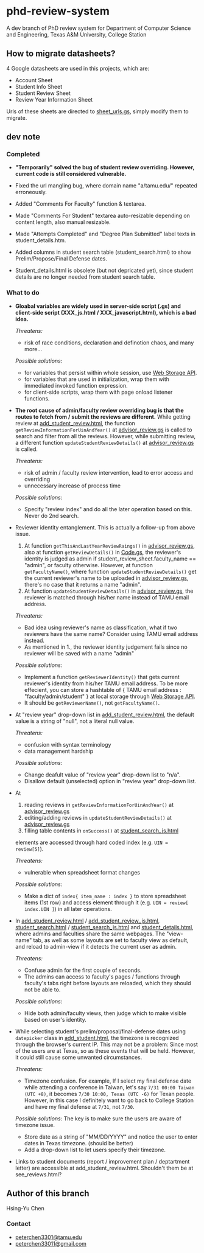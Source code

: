 # phd-review-system

A dev branch of PhD review system for Department of Computer Science and Engineering, Texas A&amp;M University, College Station

## How to migrate datasheets?

4 Google datasheets are used in this projects, which are:
* Account Sheet
* Student Info Sheet
* Student Review Sheet
* Review Year Information Sheet

Urls of these sheets are directed to [sheet_urls.gs](sheet_urls.gs), simply modify them to migrate.

## dev note

### Completed

* **"Temporarily" solved the bug of student review overriding. However, current code is still considered vulnerable.**

* Fixed the url mangling bug, where domain name "a/tamu.edu/" repeated erroneously. 

* Added "Comments For Faculty" function & textarea.

* Made "Comments For Student" textarea auto-resizable depending on content length, also manual resizable.

* Made "Attempts Completed" and "Degree Plan Submitted" label texts in student_details.htm.

* Added columns in student search table (student_search.html) to show Prelim/Propose/Final Defense dates.

* Student_details.html is obsolete (but not depricated yet), since student details are no longer needed from student search table.

### What to do

* **Gloabal variables are widely used in server-side script (.gs) and client-side script (XXX_js.html / XXX_javascript.html), which is a bad idea.**
 
  *Threatens:* 
  - risk of race conditions, declaration and definotion chaos, and many more... 

  *Possible solutions:*
  - for variables that persist within whole session, use [Web Storage API](https://developer.mozilla.org/en-US/docs/Web/API/Web_Storage_API).
  - for variables that are used in initialization, wrap them with immediated invoked function expression.
  - for client-side scripts, wrap them with page onload listener functions.

* **The root cause of admin/faculty review overriding bug is that the routes to fetch from / submit the reviews are different.** While getting review at [add_student_review.html](add_student_review.html), the function ```getReviewInformationForUinAndYear()``` at [advisor_review.gs](advisor_review.gs) is called to search and filter from all the reviews. However, while submitting review, a different function ```updateStudentReviewDetails()``` at [advisor_review.gs](advisor_review.gs) is called.

  *Threatens:* 
  - risk of admin / faculty review intervention, lead to error access and overriding
  - unnecessary increase of process time

  *Possible solutions:*
  - Specify "review index" and do all the later operation based on this. Never do 2nd search. 

* Reviewer identity entanglement. This is actually a follow-up from above issue.
  1. At function ```getThisAndLastYearReviewRaings()``` in [advisor_review.gs](advisor_review.gs), also at function ```getReviewDetails()``` in [Code.gs](Code.gs), the reviewer's identity is judged as admin if student_review_sheet.faculty_name == "admin", or faculty otherwise. However, at function ```getFacultyName()```, where function ```updateStudentReviewDetails()``` get the current reviewer's name to be uploaded in [advisor_review.gs](advisor_review.gs), there's no case that it returns a name "admin".
  2. At function ```updateStudentReviewDetails()``` in [advisor_review.gs](advisor_review.gs), the reviewer is matched through his/her name instead of TAMU email address.

  *Threatens:* 
  - Bad idea using reviewer's name as classification, what if two reviewers have the same name? Consider using TAMU email address instead.
  - As mentioned in 1., the reviewer identity judgement fails since no reviewer will be saved with a name "admin"

  *Possible solutions:*
  - Implement a function ```getReviewerIdentity()``` that gets current reviewer's identity from his/her TAMU email address. To be more effecient, you can store a hashtable of { TAMU email address : "faculty/admin/student" } at local storage through [Web Storage API](https://developer.mozilla.org/en-US/docs/Web/API/Web_Storage_API).
  - It should be ```getReviewerName()```, not ```getFacultyName()```.

* At "review year" drop-down list in [add_student_review.html](add_student_review.html), the default value is a string of "null", not a literal null value.

  *Threatens:* 
  - confusion with syntax terminology
  - data management hardship

  *Possible solutions:*
  - Change deafult value of "review year" drop-down list to "n/a".
  - Disallow default (unselected) option in "review year" drop-down list.
  
* At 
  1. reading reviews in ```getReviewInformationForUinAndYear()``` at [advisor_review.gs](advisor_review.gs)
  2. editing/adding reviews in ```updateStudentReviewDetails()``` at  [advisor_review.gs](advisor_review.gs)
  3. filling table contents in ```onSuccess()``` at [student_search_js.html](student_search_js.html)
  
  elements are accessed through hard coded index (e.g. ```UIN = review[5]```).

  *Threatens:* 
  - vulnerable when spreadsheet format changes

  *Possible solutions:*
  - Make a dict of ```index{ item_name : index }``` to store spreadsheet items (1st row) and access element through it (e.g. ```UIN = review[ index.UIN ]```) in all later operations.
  
* In [add_student_review.html](add_student_review.html)  / [add_student_review_js.html](add_student_review_js.html), [student_search.html](student_search.html) / [student_search_js.html](student_search_js.html) and  [student_details.html](student_details.html), where admins and faculties share the same webpages. The "view-name" tab, as well as some layouts are set to faculty view as default, and reload to admin-view if it detects the current user as admin.

  *Threatens:* 
  - Confuse admin for the first couple of seconds. 
  - The admins can access to faculty's pages / functions through faculty's tabs right before layouts are reloaded, which they should not be able to. 

  *Possible solutions:*
  - Hide both admin/faculty views, then judge which to make visible based on user's identity.
 
* While selecting student's prelim/proposal/final-defense dates using ```datepicker``` class in [add_student.html](add_student.html), the timezone is recognized through the browser's current IP. This may not be a problem: Since most of the users are at Texas, so as these events that will be held. However, it could still cause some unwanted circumstances.

  *Threatens:* 
  - Timezone confusion. For example, If I select my final defense date while attending a conference in Taiwan, let's say ```7/31 00:00 Taiwan (UTC +8)```, it becomes ```7/30 10:00, Texas (UTC -6)``` for Texan people. However, in this case I definitely want to go back to College Station and have my final defense at ```7/31```, not ```7/30```.

  *Possible solutions:* 
   The key is to make sure the users are aware of timezone issue.
  - Store date as a string of "MM/DD/YYYY" and notice the user to enter dates in Texas timezone. (should be better)
  - Add a drop-down list to let users specify their timezone.

* Links to student documents (report / improvement plan / deptartment letter) are accessible at add_student_review.html. Shouldn't them be at see_reviews.html?

## Author of this branch

Hsing-Yu Chen 

### Contact
- [peterchen3301@tamu.edu](mailto:peterchen3301@tamu.edu)
- [peterchen33011@gmail.com](mailto:peterchen33011@gmail.com)

